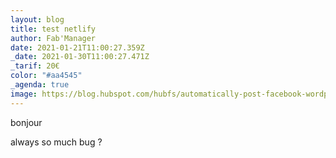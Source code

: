 ```yaml
---
layout: blog
title: test netlify
author: Fab'Manager
date: 2021-01-21T11:00:27.359Z
_date: 2021-01-30T11:00:27.471Z
_tarif: 20€
color: "#aa4545"
_agenda: true
image: https://blog.hubspot.com/hubfs/automatically-post-facebook-wordpress.jpg
---
```

bonjour

always so much bug ?
